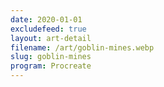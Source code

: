 ```yaml
---
date: 2020-01-01
excludefeed: true
layout: art-detail
filename: /art/goblin-mines.webp
slug: goblin-mines
program: Procreate
---
```

